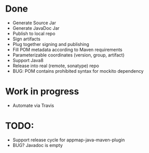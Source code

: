 # Done


* Generate Source Jar
* Generate JavaDoc Jar
* Publish to local repo
* Sign artifacts
* Plug together signing and publishing
* Fill POM metadata according to Maven requirements
* Parameterizable coordinates (version, group, artifact)
* Support Java8
* Release into real (remote, sonatype) repo
* BUG: POM contains prohibited syntax for mockito dependency

# Work in progress
* Automate via Travis

# TODO:

* Support release cycle for appmap-java-maven-plugin
* BUG? Javadoc is empty
